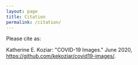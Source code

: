 ```yaml
---
layout: page
title: Citation
permalink: /citation/
---
```

Please cite as:

Katherine E. Koziar: "COVID-19 Images." June 2020,
https://github.com/kekoziar/covid19-images/.
